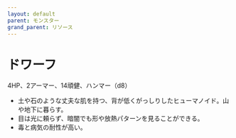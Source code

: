 ```yaml
---
layout: default
parent: モンスター
grand_parent: リソース
---
```


# ドワーフ

4HP、2アーマー、14頑健、ハンマー（d8）

- 土や石のような丈夫な肌を持つ、背が低くがっしりしたヒューマノイド。山や地下に暮らす。
- 目は光に頼らず、暗闇でも形や放熱パターンを見ることができる。
- 毒と病気の耐性が高い。
